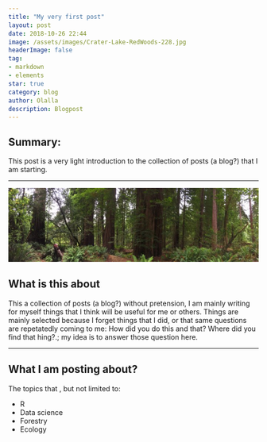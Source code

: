 ```yaml
---
title: "My very first post"
layout: post
date: 2018-10-26 22:44
image: /assets/images/Crater-Lake-RedWoods-228.jpg
headerImage: false
tag:
- markdown
- elements
star: true
category: blog
author: Olalla
description: Blogpost
---
```


## Summary:

This post is a very light introduction to the collection of posts (a blog?)  that I am starting. 

---

![Crater-Lake-RedWoods-228](assets/images/Crater-Lake-RedWoods-228.jpg)



## What is this about

This a collection of posts (a blog?) without pretension, I am mainly writing for myself things that I think will be useful for me or others. Things are mainly selected because  I forget things that I did, or that same questions are repetatedly coming to me: How did you do this and that? Where did you find that hing?.; my idea is to answer those question here. 

---

## What I am posting about? 

The topics that , but not limited to: 

- R
- Data science
- Forestry
- Ecology


